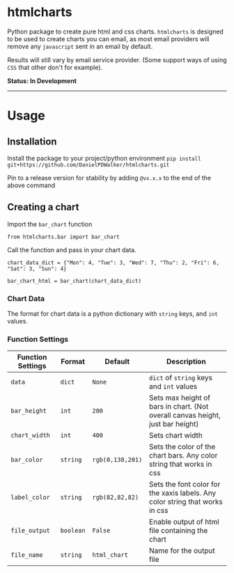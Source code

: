 # htmlcharts
Python package to create pure html and css charts. `htmlcharts` is designed to be used to create charts you can email, as most email providers will remove any `javascript` sent in an email by default.

Results will still vary by email service provider. (Some support ways of using `CSS` that other don't for example).

**Status: In Development**

---

# Usage

## Installation

Install the package to your project/python environment
`pip install git+https://github.com/DanielPDWalker/htmlcharts.git`

Pin to a release version for stability by adding `@vx.x.x` to the end of the above command

## Creating a chart

Import the `bar_chart` function

`from htmlcharts.bar import bar_chart`


Call the function and pass in your chart data.
```
chart_data_dict = {"Mon": 4, "Tue": 3, "Wed": 7, "Thu": 2, "Fri": 6, "Sat": 3, "Sun": 4}

bar_chart_html = bar_chart(chart_data_dict)
```

### Chart Data

The format for chart data is a python dictionary with `string` keys, and `int` values.

### Function Settings

| **Function Settings**           | **Format** | **Default** | **Description** |
| ------------------------------- | ---------- | ----------- | --------------- |
| `data` | `dict` | `None` | `dict` of `string` keys and `int` values |
| `bar_height` | `int` | `200` | Sets max height of bars in chart. (Not overall canvas height, just bar height) |
| `chart_width` | `int` | `400` | Sets chart width |
| `bar_color` | `string` | `rgb(0,138,201)` | Sets the color of the chart bars. Any color string that works in css |
| `label_color` | `string` | `rgb(82,82,82)` | Sets the font color for the xaxis labels. Any color string that works in css |
| `file_output` | `boolean` | `False` | Enable output of html file containing the chart |
| `file_name` | `string` | `html_chart` | Name for the output file |
